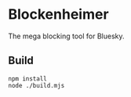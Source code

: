 # Blockenheimer

The mega blocking tool for Bluesky.

## Build

```
npm install
node ./build.mjs
```
